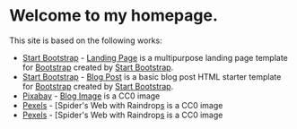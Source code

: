 # Welcome to my homepage.  

This site is based on the following works:
* [Start Bootstrap](http://startbootstrap.com/) - [Landing Page](http://startbootstrap.com/template-overviews/landing-page/) is a multipurpose landing page template for [Bootstrap](http://getbootstrap.com/) created by [Start Bootstrap](http://startbootstrap.com/).
* [Start Bootstrap](http://startbootstrap.com/) - [Blog Post](https://startbootstrap.com/template-overviews/blog-post/) is a basic blog post HTML starter template for [Bootstrap](http://getbootstrap.com/) created by [Start Bootstrap](http://startbootstrap.com/).
* [Pixabay](https://pixabay.com) - [Blog Image](https://pixabay.com/en/blog-internet-web-technology-media-2355684/) is a CC0 image 
* [Pexels](https://pexels.com) - [Spider's Web with Raindrop[s](https://www.pexels.com/photo/cobweb-spider-s-web-raindrops-8484/) is a CC0 image 
* [Pexels](https://pexels.com) - [Spider's Web with Raindrop[s](https://www.pexels.com/photo/cobweb-spider-s-web-raindrops-8484/) is a CC0 image 
